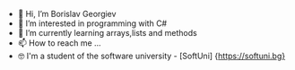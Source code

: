 - 👋 Hi, I’m Borislav Georgiev
- 👀 I’m interested in programming with C#
- 🌱 I’m currently learning arrays,lists and methods 
- 📫 How to reach me ...
- 🤓 I'm a student of the software university - [SoftUni] {https://softuni.bg}

<!---
Borislav16/Borislav16 is a ✨ special ✨ repository because its `README.md` (this file) appears on your GitHub profile.
You can click the Preview link to take a look at your changes.
--->
